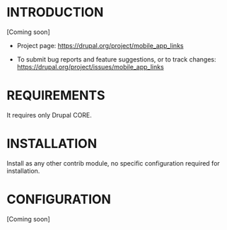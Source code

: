 # INTRODUCTION
[Coming soon]

* Project page: https://drupal.org/project/mobile_app_links

* To submit bug reports and feature suggestions, or to track changes:
   https://drupal.org/project/issues/mobile_app_links

# REQUIREMENTS
It requires only Drupal CORE.

# INSTALLATION
Install as any other contrib module, no specific configuration required for
installation.

# CONFIGURATION
[Coming soon]

